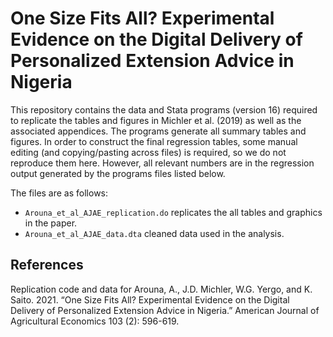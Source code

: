# One Size Fits All? Experimental Evidence on the Digital Delivery of Personalized Extension Advice in Nigeria

This repository contains the data and Stata programs (version 16) required to replicate the tables and figures in Michler et al. (2019) as well as the associated appendices. The programs generate all summary tables and figures. In order to construct the final regression tables, some manual editing (and copying/pasting across files) is required, so we do not reproduce them here. However, all relevant numbers are in the regression output generated by the programs files listed below.

The files are as follows:
- `Arouna_et_al_AJAE_replication.do` replicates the all tables and graphics in the paper.
- `Arouna_et_al_AJAE_data.dta` cleaned data used in the analysis.

## References
Replication code and data for Arouna, A., J.D. Michler, W.G. Yergo, and K. Saito. 2021. “One Size Fits All? Experimental Evidence on the Digital Delivery of Personalized Extension Advice in Nigeria.” American Journal of Agricultural Economics 103 (2): 596-619.
